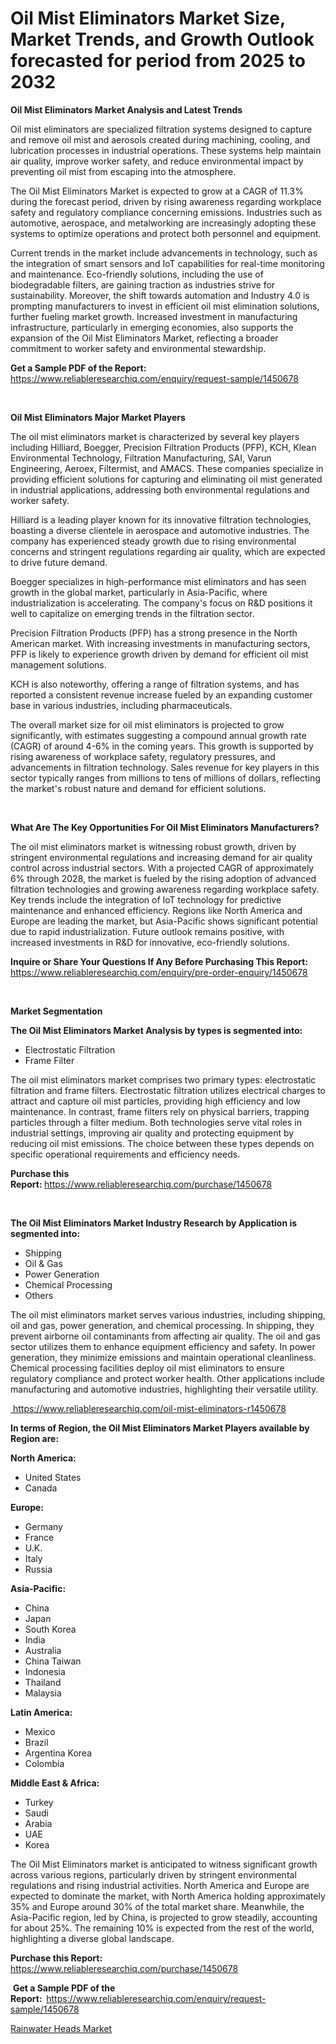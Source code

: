 <p><h1>Oil Mist Eliminators Market Size, Market Trends, and Growth Outlook forecasted for period from 2025 to 2032</h1></p><p><strong>Oil Mist Eliminators Market Analysis and Latest Trends</strong></p>
<p><p>Oil mist eliminators are specialized filtration systems designed to capture and remove oil mist and aerosols created during machining, cooling, and lubrication processes in industrial operations. These systems help maintain air quality, improve worker safety, and reduce environmental impact by preventing oil mist from escaping into the atmosphere.</p><p>The Oil Mist Eliminators Market is expected to grow at a CAGR of 11.3% during the forecast period, driven by rising awareness regarding workplace safety and regulatory compliance concerning emissions. Industries such as automotive, aerospace, and metalworking are increasingly adopting these systems to optimize operations and protect both personnel and equipment.</p><p>Current trends in the market include advancements in technology, such as the integration of smart sensors and IoT capabilities for real-time monitoring and maintenance. Eco-friendly solutions, including the use of biodegradable filters, are gaining traction as industries strive for sustainability. Moreover, the shift towards automation and Industry 4.0 is prompting manufacturers to invest in efficient oil mist elimination solutions, further fueling market growth. Increased investment in manufacturing infrastructure, particularly in emerging economies, also supports the expansion of the Oil Mist Eliminators Market, reflecting a broader commitment to worker safety and environmental stewardship.</p></p>
<p><strong>Get a Sample PDF of the Report:&nbsp;</strong> <a href="https://www.reliableresearchiq.com/enquiry/request-sample/1450678?utm_campaign=123&utm_medium=2&utm_source=Github&utm_content=ia&utm_term=22022025&utm_id=oil-mist-eliminators">https://www.reliableresearchiq.com/enquiry/request-sample/1450678</a></p>
<p>&nbsp;</p>
<p><strong>Oil Mist Eliminators Major Market Players</strong></p>
<p><p>The oil mist eliminators market is characterized by several key players including Hilliard, Boegger, Precision Filtration Products (PFP), KCH, Klean Environmental Technology, Filtration Manufacturing, SAI, Varun Engineering, Aeroex, Filtermist, and AMACS. These companies specialize in providing efficient solutions for capturing and eliminating oil mist generated in industrial applications, addressing both environmental regulations and worker safety.</p><p>Hilliard is a leading player known for its innovative filtration technologies, boasting a diverse clientele in aerospace and automotive industries. The company has experienced steady growth due to rising environmental concerns and stringent regulations regarding air quality, which are expected to drive future demand.</p><p>Boegger specializes in high-performance mist eliminators and has seen growth in the global market, particularly in Asia-Pacific, where industrialization is accelerating. The company's focus on R&D positions it well to capitalize on emerging trends in the filtration sector.</p><p>Precision Filtration Products (PFP) has a strong presence in the North American market. With increasing investments in manufacturing sectors, PFP is likely to experience growth driven by demand for efficient oil mist management solutions.</p><p>KCH is also noteworthy, offering a range of filtration systems, and has reported a consistent revenue increase fueled by an expanding customer base in various industries, including pharmaceuticals.</p><p>The overall market size for oil mist eliminators is projected to grow significantly, with estimates suggesting a compound annual growth rate (CAGR) of around 4-6% in the coming years. This growth is supported by rising awareness of workplace safety, regulatory pressures, and advancements in filtration technology. Sales revenue for key players in this sector typically ranges from millions to tens of millions of dollars, reflecting the market's robust nature and demand for efficient solutions.</p></p>
<p>&nbsp;</p>
<p><strong>What Are The Key Opportunities For Oil Mist Eliminators Manufacturers?</strong></p>
<p><p>The oil mist eliminators market is witnessing robust growth, driven by stringent environmental regulations and increasing demand for air quality control across industrial sectors. With a projected CAGR of approximately 6% through 2028, the market is fueled by the rising adoption of advanced filtration technologies and growing awareness regarding workplace safety. Key trends include the integration of IoT technology for predictive maintenance and enhanced efficiency. Regions like North America and Europe are leading the market, but Asia-Pacific shows significant potential due to rapid industrialization. Future outlook remains positive, with increased investments in R&D for innovative, eco-friendly solutions.</p></p>
<p><strong>Inquire or Share Your Questions If Any Before Purchasing This Report:</strong> <a href="https://www.reliableresearchiq.com/enquiry/pre-order-enquiry/1450678?utm_campaign=123&utm_medium=2&utm_source=Github&utm_content=ia&utm_term=22022025&utm_id=oil-mist-eliminators">https://www.reliableresearchiq.com/enquiry/pre-order-enquiry/1450678</a></p>
<p>&nbsp;</p>
<p><strong>Market Segmentation</strong></p>
<p><strong>The Oil Mist Eliminators Market Analysis by types is segmented into:</strong></p>
<p><ul><li>Electrostatic Filtration</li><li>Frame Filter</li></ul></p>
<p><p>The oil mist eliminators market comprises two primary types: electrostatic filtration and frame filters. Electrostatic filtration utilizes electrical charges to attract and capture oil mist particles, providing high efficiency and low maintenance. In contrast, frame filters rely on physical barriers, trapping particles through a filter medium. Both technologies serve vital roles in industrial settings, improving air quality and protecting equipment by reducing oil mist emissions. The choice between these types depends on specific operational requirements and efficiency needs.</p></p>
<p><strong>Purchase this Report:&nbsp;</strong><a href="https://www.reliableresearchiq.com/purchase/1450678?utm_campaign=123&utm_medium=2&utm_source=Github&utm_content=ia&utm_term=22022025&utm_id=oil-mist-eliminators">https://www.reliableresearchiq.com/purchase/1450678</a></p>
<p>&nbsp;</p>
<p><strong>The Oil Mist Eliminators Market Industry Research by Application is segmented into:</strong></p>
<p><ul><li>Shipping</li><li>Oil & Gas</li><li>Power Generation</li><li>Chemical Processing</li><li>Others</li></ul></p>
<p><p>The oil mist eliminators market serves various industries, including shipping, oil and gas, power generation, and chemical processing. In shipping, they prevent airborne oil contaminants from affecting air quality. The oil and gas sector utilizes them to enhance equipment efficiency and safety. In power generation, they minimize emissions and maintain operational cleanliness. Chemical processing facilities deploy oil mist eliminators to ensure regulatory compliance and protect worker health. Other applications include manufacturing and automotive industries, highlighting their versatile utility.</p></p>
<p><a href="https://www.reliableresearchiq.com/oil-mist-eliminators-r1450678?utm_campaign=123&utm_medium=2&utm_source=Github&utm_content=ia&utm_term=22022025&utm_id=oil-mist-eliminators">&nbsp;https://www.reliableresearchiq.com/oil-mist-eliminators-r1450678</a></p>
<p><strong>In terms of Region, the Oil Mist Eliminators Market Players available by Region are:</strong></p>
<p>
    <p> <strong> North America: </strong>
        <ul>
            <li>United States</li>
            <li>Canada</li>
        </ul>
        </p> 
    <p> <strong> Europe: </strong>
        <ul>
            <li>Germany</li>
            <li>France</li>
            <li>U.K.</li>
            <li>Italy</li>
            <li>Russia</li>
        </ul>
        </p> 
    <p> <strong> Asia-Pacific: </strong>
        <ul>
            <li>China</li>
            <li>Japan</li>
            <li>South Korea</li>
            <li>India</li>
            <li>Australia</li>
            <li>China Taiwan</li>
            <li>Indonesia</li>
            <li>Thailand</li>
            <li>Malaysia</li>
        </ul>
        </p> 
    <p> <strong> Latin America: </strong>
        <ul>
            <li>Mexico</li>
            <li>Brazil</li>
            <li>Argentina Korea</li>
            <li>Colombia</li>
        </ul>
        </p> 
    <p> <strong> Middle East & Africa: </strong>
        <ul>
            <li>Turkey</li>
            <li>Saudi</li>
            <li>Arabia</li>
            <li>UAE</li>
            <li>Korea</li>
        </ul>
    </p>
    </p>
<p><p>The Oil Mist Eliminators market is anticipated to witness significant growth across various regions, particularly driven by stringent environmental regulations and rising industrial activities. North America and Europe are expected to dominate the market, with North America holding approximately 35% and Europe around 30% of the total market share. Meanwhile, the Asia-Pacific region, led by China, is projected to grow steadily, accounting for about 25%. The remaining 10% is expected from the rest of the world, highlighting a diverse global landscape.</p></p>
<p><strong>Purchase this Report: </strong><a href="https://www.reliableresearchiq.com/purchase/1450678?utm_campaign=123&utm_medium=2&utm_source=Github&utm_content=ia&utm_term=22022025&utm_id=oil-mist-eliminators">https://www.reliableresearchiq.com/purchase/1450678</a></p>
<p>&nbsp;<strong>Get a Sample PDF of the Report:&nbsp;&nbsp;</strong><a href="https://www.reliableresearchiq.com/enquiry/request-sample/1450678?utm_campaign=123&utm_medium=2&utm_source=Github&utm_content=ia&utm_term=22022025&utm_id=oil-mist-eliminators">https://www.reliableresearchiq.com/enquiry/request-sample/1450678</a></p>
<p><strong></strong></p>
<p><p><a href="https://github.com/koomanprudy/Market-Research-Report-List-1/blob/main/rainwater-heads-market.md?utm_campaign=123&utm_medium=2&utm_source=Github&utm_content=ia&utm_term=22022025&utm_id=oil-mist-eliminators">Rainwater Heads Market</a></p></p>